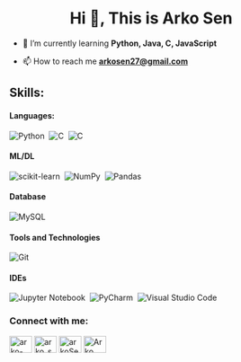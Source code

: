 <h1 align="center">Hi 👋, This is Arko Sen</h1>

- 🌱 I’m currently learning **Python, Java, C, JavaScript**

- 📫 How to reach me **arkosen27@gmail.com**

## Skills:

#### Languages:

![Python](https://img.shields.io/badge/Python-3776AB?style=for-the-badge&logo=python&logoColor=white)&nbsp;
![C](https://img.shields.io/badge/C-ED8B00?style=for-the-badge&logo=c&logoColor=white)&nbsp;
![C](https://img.shields.io/badge/Java-ED8B00?style=for-the-badge&logo=java&logoColor=white)&nbsp;

#### ML/DL

<!-- ![Tensorflow](https://img.shields.io/badge/TensorFlow-FF6F00?style=for-the-badge&logo=tensorflow&logoColor=white)&nbsp; -->
![scikit-learn](https://img.shields.io/badge/scikit--learn-%23F7931E.svg?style=for-the-badge&logo=scikit-learn&logoColor=white)&nbsp;
![NumPy](https://img.shields.io/badge/numpy-%23013243.svg?style=for-the-badge&logo=numpy&logoColor=white)&nbsp;
![Pandas](https://img.shields.io/badge/pandas-%23150458.svg?style=for-the-badge&logo=pandas&logoColor=white)&nbsp;
<!-- ![Plotly](https://img.shields.io/badge/Plotly-%233F4F75.svg?style=for-the-badge&logo=plotly&logoColor=white) -->

#### Database

![MySQL](https://img.shields.io/badge/MySQL-00000F?style=for-the-badge&logo=mysql&logoColor=white)&nbsp;

#### Tools and Technologies

![Git](https://img.shields.io/badge/GIT-E44C30?style=for-the-badge&logo=git&logoColor=white)&nbsp;

#### IDEs

![Jupyter Notebook](https://img.shields.io/badge/jupyter-%23FA0F00.svg?style=for-the-badge&logo=jupyter&logoColor=white)&nbsp;
![PyCharm](https://img.shields.io/badge/pycharm-143?style=for-the-badge&logo=pycharm&logoColor=black&color=black&labelColor=green)&nbsp;
![Visual Studio Code](https://img.shields.io/badge/Visual%20Studio%20Code-0078d7.svg?style=for-the-badge&logo=visual-studio-code&logoColor=white)&nbsp;


<h3 align="left">Connect with me:</h3>
<p align="left">

<a href="https://www.linkedin.com/in/arko-sen-4b347a200/" target="blank"><img align="center" src="https://cdn.jsdelivr.net/npm/simple-icons@3.0.1/icons/linkedin.svg" alt="arko-sen-4b347a200/" height="30" width="40" /></a>
<a href="https://instagram.com/arko_sen27" target="blank"><img align="center" src="https://cdn.jsdelivr.net/npm/simple-icons@3.0.1/icons/instagram.svg" alt="arko_sen27" height="30" width="40" /></a>
<a href="https://www.hackerrank.com/arkoSen" target="blank"><img align="center" src="https://cdn.jsdelivr.net/npm/simple-icons@3.0.1/icons/hackerrank.svg" alt="arkoSen" height="30" width="40" /></a>
<a href="https://www.facebook.com/arkosen.270800" target="blank"><img align="center" src="https://cdn.jsdelivr.net/npm/simple-icons@3.0.1/icons/facebook.svg" alt="Arko Sen" height="30" width="40" /></a>
</p>
